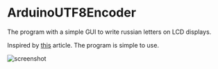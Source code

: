 # ArduinoUTF8Encoder
The program with a simple GUI to write russian letters on LCD displays.

Inspired by [this](http://kkblog.ru/cyrillic-display-arduino/) article. The program is simple to use.

![screenshot](https://user-images.githubusercontent.com/29777687/77922827-38224c00-72aa-11ea-820f-383bf469f7a0.png)
